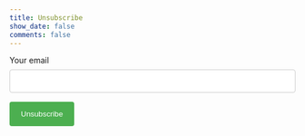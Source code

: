 ```yaml
---
title: Unsubscribe
show_date: false
comments: false
---
```


<style type="text/css">
    input[type=email] {
        width: 100%;
        padding: 12px 20px;
        margin: 8px 0;
        display: inline-block;
        border: 1px solid #ccc;
        border-radius: 4px;
        box-sizing: border-box;
    }

    button {
        background-color: #4CAF50;
        color: white;
        padding: 14px 20px;
        margin: 8px 0;
        border: none;
        border-radius: 4px;
        cursor: pointer;
    }

    button:hover {
        background-color: #45a049;
    }
</style>

<form action="https://formsubmit.co/2fbaff1baa2edf1cab112c50135fdf9b" method="POST">
    <input type="hidden" name="_next" value="{% fixed_full_url_for /unsubscribed %}"/>
    <input type="hidden" name="_subject" value="Unsubscribe Me"/>
    <label for="email">Your email</label>
    <input id="email" class="field field-text" name="email" size="25" maxlength="255" type="email"
        required="required"/>
    <button type="submit">Unsubscribe</button>
</form>
